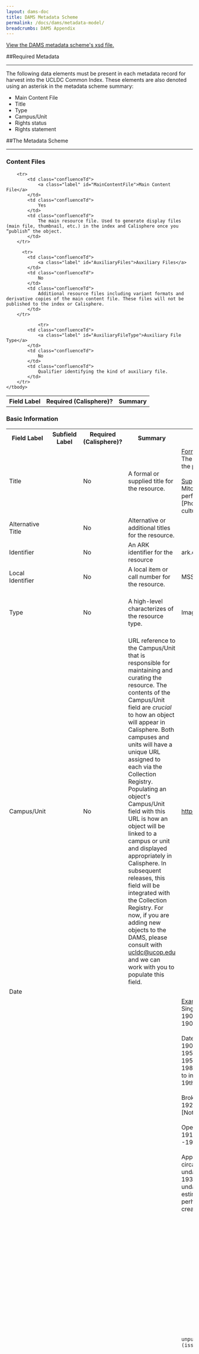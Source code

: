 ```yaml
---
layout: dams-doc
title: DAMS Metadata Scheme
permalink: /docs/dams/metadata-model/
breadcrumbs: DAMS Appendix
---
```


<a href="{{ site.url }}{{ site.baseurl }}/docs/dams/ucldc-schema/">
  <span class="glyphicon glyphicon-file"></span> View the DAMS metadata scheme's xsd file.
</a><br>


##Required Metadata
***

The following data elements must be present in each metadata record for harvest into the UCLDC Common Index. These elements are also denoted using an asterisk in the metadata scheme summary:

* <a class="label">Main Content File</a>
* <a class="label">Title</a>
* <a class="label">Type</a>
* <a class="label">Campus/Unit</a>
* <a class="label">Rights status</a>
* <a class="label">Rights statement</a>


##The Metadata Scheme
***

### Content Files

<table class="confluenceTable">
    <tbody>
        <tr>
            <th class="confluenceTh">
                Field Label
            </th>
            <th class="confluenceTh">
                Required (Calisphere)?
            </th>
            <th class="confluenceTh">
		Summary
            </th>
        </tr>

        <tr>
            <td class="confluenceTd">
                <a class="label" id="MainContentFile">Main Content File</a>
            </td>
            <td class="confluenceTd">
                Yes
            </td>
            <td class="confluenceTd">
                The main resource file. Used to generate display files (main file, thumbnail, etc.) in the index and Calisphere once you “publish” the object.
            </td>
        </tr>
  
          <tr>
            <td class="confluenceTd">
                <a class="label" id="AuxiliaryFiles">Auxiliary Files</a>
            </td>
            <td class="confluenceTd">
                No
            </td>
            <td class="confluenceTd">
                Additional resource files including variant formats and derivative copies of the main content file. These files will not be published to the index or Calisphere.
            </td>
        </tr>
		
		        <tr>
            <td class="confluenceTd">
                <a class="label" id="AuxiliaryFileType">Auxiliary File Type</a>
            </td>
            <td class="confluenceTd">
                No
            </td>
            <td class="confluenceTd">
                Qualifier identifying the kind of auxiliary file.
            </td>
        </tr>
    </tbody>
</table>


### Basic Information

<table class="confluenceTable">
    <tbody>
        <tr>
            <th class="confluenceTh">
                Field Label
            </th>
            <th class="confluenceTh">
                Subfield Label
            </th>
            <th class="confluenceTh">
                Required (Calisphere)?
            </th>
            <th class="confluenceTh">
		Summary
            </th>
            <th class="confluenceTh">
		Examples
            </th>
            <th class="confluenceTh">
                Vocabularies
            </th>
            <th class="confluenceTh">
                Repeatable?
            </th>
        </tr>
        <tr>
            <td class="confluenceTd">
                <a class="label" id="Title">Title</a>
            </td>
            <td class="confluenceTd">
                <br/>
            </td>
            <td class="confluenceTd">
                No
            </td>
            <td class="confluenceTd">
                A formal or supplied title for the resource.
            </td>
            <td class="confluenceTd">
                <u>Formal titles</u>
                <br/>
                The Rocky Mountains, emigrants crossing the plains [graphic] / F.F. Palmer, del.
                <br/>
                <br/>
                <u>Supplied titles</u>
                <br/>
                Mitchell Bonner photograph of musicians performing at a cultural program
                <br/>
                [Photograph of musicians performing at a cultural program]
            </td>
            <td class="confluenceTd">
                <br/>
            </td>
            <td class="confluenceTd">
                No
            </td>
        </tr>
        <tr>
            <td class="confluenceTd">
                <a class="label" id="AlternativeTitle">Alternative Title</a>
            </td>
            <td class="confluenceTd">
                <br/>
            </td>
            <td class="confluenceTd">
                No
            </td>
            <td class="confluenceTd">
                Alternative or additional titles for the resource.
            </td>
            <td class="confluenceTd">
                <br/>
            </td>
            <td class="confluenceTd">
                <br/>
            </td>
            <td class="confluenceTd">
                Yes
            </td>
        </tr>
        <tr>
            <td class="confluenceTd">
                <a class="label" id="Identifier">Identifier</a>
            </td>
            <td class="confluenceTd">
                <br/>
            </td>
            <td class="confluenceTd">
                No
            </td>
            <td class="confluenceTd">
                An ARK identifier for the resource
            </td>
            <td class="confluenceTd">
                ark.cdlib.org/ark:/13030/kt987021sv/
            </td>
            <td class="confluenceTd">
                <br/>
            </td>
            <td class="confluenceTd">
                No
            </td>
        </tr>
        <tr>
            <td class="confluenceTd">
                <a class="label" id="LocalIdentifier">Local Identifier</a>
            </td>
            <td class="confluenceTd">
                <br/>
            </td>
            <td class="confluenceTd">
                No
            </td>
            <td class="confluenceTd">
                A local item or call number for the resource.
            </td>
            <td class="confluenceTd">
                MSS 0124.144
            </td>
            <td class="confluenceTd">
                <br/>
            </td>
            <td class="confluenceTd">
                Yes
            </td>
        </tr>
        <tr>
            <td class="confluenceTd">
                <a class="label" id="Type">Type</a>
            </td>
            <td class="confluenceTd">
                <br/>
            </td>
            <td class="confluenceTd">
                No
            </td>
            <td class="confluenceTd">
                A high-level characterizes of the resource type.
            </td>
            <td class="confluenceTd">
                Image
            </td>
            <td class="confluenceTd">
                Audio
                <br/>
                Dataset
                <br/>
                Image
                <br/>
                Software
                <br/>
                Text
                <br/>
                Video
            </td>
            <td class="confluenceTd">
                No
            </td>
        </tr>
        <tr>
            <td class="confluenceTd">
                <a class="label" id="CampusUnit">Campus/Unit</a>
            </td>
            <td class="confluenceTd">
                <br/>
            </td>
            <td class="confluenceTd">
                No
            </td>
            <td class="confluenceTd">
                URL reference to the Campus/Unit that is responsible for maintaining and curating the resource. The contents of the Campus/Unit field are <em>crucial</em> to how an object will appear in Calisphere. Both campuses and units will have a unique URL assigned to each via the Collection Registry. Populating an object's Campus/Unit field with this URL is how an object will be linked to a campus or unit and displayed appropriately in Calisphere. In subsequent releases, this field will be integrated with the Collection Registry. For now, if you are adding new objects to the DAMS, please consult with <a href="mailto:ucldc@ucop.edu" class="notelink">ucldc@ucop.edu</a> and we can work with you to populate this field.
            </td>
            <td class="confluenceTd">
                <a href="https://registry.cdlib.org/api/v1/repository/4/">https://registry.cdlib.org/api/v1/repository/4/ </a>
            </td>
            <td class="confluenceTd">
                <br/>
            </td>
            <td class="confluenceTd">
                Yes
            </td>
        </tr>
        <tr>
            <td class="confluenceTd">
                <a class="label" id="Date">Date</a>
            </td>
            <td class="confluenceTd">
                <br/>
            </td>
            <td class="confluenceTd">
                <br/>
            </td>
            <td class="confluenceTd">
                <br/>
            </td>
            <td class="confluenceTd">
                <br/>
            </td>
            <td class="confluenceTd">
                <br/>
            </td>
            <td class="confluenceTd">
                Yes
            </td>
        </tr>
        <tr>
            <td class="confluenceTd">
                Date
            </td>
            <td class="confluenceTd">
                Date
            </td>
            <td class="confluenceTd">
                No
            </td>
            <td class="confluenceTd">
                A single date or inclusive dates indicating when the resource was created.
            </td>
            <td class="confluenceTd">
  <u>Example:</u>
  <br/>Single dates 
  <br/>1901 = 1901
  <br/>1901 January 3 = 19010103 
  <br/>
  <br/>Date spans 
  <br/>1900-1950 = 1900-1950
  <br/>1956 January-July = 19560100-19560700
  <br/>1980s = 1980-1989 [Note: use an interval to indicate every year of the decade]
  <br/>19th century = 1801-1900 
  <br/>
  <br/>Broken date spans
  <br/>1924, 1956-1975 = 1924, 1956-1975 [Note: separate by a comma]
  <br/>
  <br/>Open date spans 
  <br/>1911- = 1911-
  <br/>-1911 = -1911
  <br/>
  <br/>Approximate dates
  <br/>circa 1950 = 1950~ 
  <br/>undated: circa mid 20th century = 1935~-1965~ [Note: if a resource is undated this can be stated but provide an estimate if possible; normalize as an interval, perhaps using the dates of the life of creator, etc.]
			
			
			
            </td>
            <td class="confluenceTd">
                <br/>
            </td>
            <td class="confluenceTd">
                No
            </td>
        </tr>
        <tr>
            <td class="confluenceTd">
                Date
            </td>
            <td class="confluenceTd">
                Date Type
            </td>
            <td class="confluenceTd">
                No
            </td>
            <td class="confluenceTd">
                Use to qualify date, for unpublished (created) vs. published (issued) materials
            </td>
            <td class="confluenceTd">
                Created
				<br/>
            </td>
            <td class="confluenceTd">
                Created
                <br/>
                Issued
            </td>
            <td class="confluenceTd">
                No
            </td>
        </tr>
        <tr>
            <td class="confluenceTd">
                Date
            </td>
            <td class="confluenceTd">
                Single
            </td>
            <td class="confluenceTd">
                No
            </td>
            <td class="confluenceTd">
                ISO-8601 normalized single date
            </td>
            <td class="confluenceTd">
                1979-05-14<br/>
            </td>
            <td class="confluenceTd">
                <br/>
            </td>
            <td class="confluenceTd">
                No
            </td>
        </tr>
        <tr>
            <td class="confluenceTd">
                Date
            </td>
            <td class="confluenceTd">
                Inclusive Start
            </td>
            <td class="confluenceTd">
                No
            </td>
            <td class="confluenceTd">
                ISO-8601 normalized start date (for date ranges)
            </td>
            <td class="confluenceTd">
                <br/>
            </td>
            <td class="confluenceTd">
                <br/>
            </td>
            <td class="confluenceTd">
                No
            </td>
        </tr>
        <tr>
            <td class="confluenceTd">
                Date
            </td>
            <td class="confluenceTd">
                Inclusive End
            </td>
            <td class="confluenceTd">
                No
            </td>
            <td class="confluenceTd">
                ISO-8601 normalized end date (for date ranges)
            </td>
            <td class="confluenceTd">
                <br/>
            </td>
            <td class="confluenceTd">
                <br/>
            </td>
            <td class="confluenceTd">
                No
            </td>
        </tr>
        <tr>
            <td class="confluenceTd">
                <a class="label" id="PublicationInformation">Publication Information</a>
            </td>
            <td class="confluenceTd">
                <br/>
            </td>
            <td class="confluenceTd">
                No
            </td>
            <td class="confluenceTd">
                Publication statements and/or names of persons, families, or organizations responsible for publishing the resource.
            </td>
            <td class="confluenceTd">
                  American Philosophical Society 
				  <br/>
 				  Frasher Foto (Firm) 
            </td>
            <td class="confluenceTd">
                <br/>
            </td>
            <td class="confluenceTd">
                Yes
            </td>
        </tr>
        <tr>
            <td class="confluenceTd">
                <a class="label" id="Creator">Creator</a>
            </td>
            <td class="confluenceTd">
                <br/>
            </td>
            <td class="confluenceTd">
                <br/>
            </td>
            <td class="confluenceTd">
                <br/>
            </td>
            <td class="confluenceTd">
                <br/>
            </td>
            <td class="confluenceTd">
                <br/>
            </td>
            <td class="confluenceTd">
                Yes
            </td>
        </tr>
        <tr>
            <td class="confluenceTd">
                Creator
            </td>
            <td class="confluenceTd">
                Name
            </td>
            <td class="confluenceTd">
                No
            </td>
            <td class="confluenceTd">
                Names of persons, families, or organizations primarily responsible for creating the resource.
            </td>
            <td class="confluenceTd">
                  <u>Personal name entry</u>
  <br/>Yamada, Mitsuye 
  <br/>Chase, Alexander W. (Alexander Wells), 1843-1888 
  <br/>White, Ira Johnson
  <br/>
  <br/>
  <u>Corporate name entry</u>
  <br/>American Philosophical Society 
  <br/>Frasher Foto (Firm) 
  <br/>
   <br/>
  <u>Families</u>
  <br/>Robinson family
            </td>
            <td class="confluenceTd">
                <br/>
            </td>
            <td class="confluenceTd">
                No
            </td>
        </tr>
        <tr>
            <td class="confluenceTd">
                Creator
            </td>
            <td class="confluenceTd">
                Name Type
            </td>
            <td class="confluenceTd">
                No
            </td>
            <td class="confluenceTd">
                Specify the identity type
            </td>
            <td class="confluenceTd">
                <br/>
            </td>
            <td class="confluenceTd">
                Corporate name
                <br/>
                Family name
                <br/>
                Personal name
            </td>
            <td class="confluenceTd">
                No
            </td>
        </tr>
        <tr>
            <td class="confluenceTd">
                Creator
            </td>
            <td class="confluenceTd">
                Role
            </td>
            <td class="confluenceTd">
                No
            </td>
            <td class="confluenceTd">
                Specify the role of the identity
            </td>
            <td class="confluenceTd">
                Photographer<br/>
            </td>
            <td class="confluenceTd">
                <br/>
            </td>
            <td class="confluenceTd">
                No
            </td>
        </tr>
        <tr>
            <td class="confluenceTd">
                Creator
            </td>
            <td class="confluenceTd">
                Source
            </td>
            <td class="confluenceTd">
                No
            </td>
            <td class="confluenceTd">
                Specify if the name heading was taken from one of these authority files
            </td>
            <td class="confluenceTd">
                <br/>
            </td>
            <td class="confluenceTd">
                LCNAF
                <br/>
                Local
                <br/>
                ULAN
            </td>
            <td class="confluenceTd">
                No
            </td>
        </tr>
        <tr>
            <td class="confluenceTd">
                Creator
            </td>
            <td class="confluenceTd">
                Authority ID
            </td>
            <td class="confluenceTd">
                No
            </td>
            <td class="confluenceTd">
                If the name heading was taken from an authority file, specify the identifier
            </td>
            <td class="confluenceTd">
                <br/>
            </td>
            <td class="confluenceTd">
                <br/>
            </td>
            <td class="confluenceTd">
                No
            </td>
        </tr>
        <tr>
            <td class="confluenceTd">
                <a class="label" id="Contributor">Contributor</a>
            </td>
            <td class="confluenceTd">
                <br/>
            </td>
            <td class="confluenceTd">
                <br/>
            </td>
            <td class="confluenceTd">
                <br/>
            </td>
            <td class="confluenceTd">
                <br/>
            </td>
            <td class="confluenceTd">
                <br/>
            </td>
            <td class="confluenceTd">
                <br/>
            </td>
        </tr>
        <tr>
            <td class="confluenceTd">
                Contributor
            </td>
            <td class="confluenceTd">
                Name
            </td>
            <td class="confluenceTd">
                No
            </td>
            <td class="confluenceTd">
                Names of persons, families, or organizations responsible for contributing to the resource in some significant manner.
            </td>
            <td class="confluenceTd">
                  <u>Personal name entry</u>
  <br/>Yamada, Mitsuye 
  <br/>Chase, Alexander W. (Alexander Wells), 1843-1888 
  <br/>White, Ira Johnson
  <br/>
  <br/>
  <u>Corporate name entry</u>
  <br/>American Philosophical Society 
  <br/>Frasher Foto (Firm) 
  <br/>
   <br/>
  <u>Families</u>
  <br/>Robinson family
            </td>
            <td class="confluenceTd">
                <br/>
            </td>
            <td class="confluenceTd">
                No
            </td>
        </tr>
        <tr>
            <td class="confluenceTd">
                Contributor
            </td>
            <td class="confluenceTd">
                Name Type
            </td>
            <td class="confluenceTd">
                No
            </td>
            <td class="confluenceTd">
                Specify the identity type
            </td>
            <td class="confluenceTd">
                <br/>
            </td>
            <td class="confluenceTd">
                Corporate name
                <br/>
                Family name
                <br/>
                Personal name
            </td>
            <td class="confluenceTd">
                No
            </td>
        </tr>
        <tr>
            <td class="confluenceTd">
                Contributor
            </td>
            <td class="confluenceTd">
                Role
            </td>
            <td class="confluenceTd">
                No
            </td>
            <td class="confluenceTd">
                Specify the role of the identity
            </td>
            <td class="confluenceTd">
                Editor<br/>
            </td>
            <td class="confluenceTd">
                <br/>
            </td>
            <td class="confluenceTd">
                No
            </td>
        </tr>
        <tr>
            <td class="confluenceTd">
                Contributor
            </td>
            <td class="confluenceTd">
                Source
            </td>
            <td class="confluenceTd">
                No
            </td>
            <td class="confluenceTd">
                Specify if the name heading was taken from one of these authority files
            </td>
            <td class="confluenceTd">
                <br/>
            </td>
            <td class="confluenceTd">
                LCNAF
                <br/>
                Local
                <br/>
                ULAN
            </td>
            <td class="confluenceTd">
                No
            </td>
        </tr>
        <tr>
            <td class="confluenceTd">
                Contributor
            </td>
            <td class="confluenceTd">
                Authority ID
            </td>
            <td class="confluenceTd">
                No
            </td>
            <td class="confluenceTd">
                If the name heading was taken from an authority file, specify the identifier
            </td>
            <td class="confluenceTd">
                <br/>
            </td>
            <td class="confluenceTd">
                <br/>
            </td>
            <td class="confluenceTd">
                No
            </td>
        </tr>
    </tbody>
</table>

### Content and Characteristics

<table class="confluenceTable">
    <tbody>
        <tr>
            <th class="confluenceTh">
                Field Label
            </th>
            <th class="confluenceTh">
                Subfield Label
            </th>
            <th class="confluenceTh">
                Required (Calisphere)?
            </th>
            <th class="confluenceTh">
		Summary
            </th>
            <th class="confluenceTh">
		Examples
            </th>
            <th class="confluenceTh">
                Vocabularies
            </th>
            <th class="confluenceTh">
                Repeatable?
            </th>
        </tr>
        <tr>
            <td class="confluenceTd">
                <a class="label" id="FormatPhysicalDescription">Format/Physical Description</a>
            </td>
            <td class="confluenceTd">
                <br/>
            </td>
            <td class="confluenceTd">
                No
            </td>
            <td class="confluenceTd">
                A description of the physical or digital manifestation of the resource. Typically, this may include an indicator of the size and duration.
            </td>
            <td class="confluenceTd">
                1 photographic print
            </td>
            <td class="confluenceTd">
                <br/>
            </td>
            <td class="confluenceTd">
                No
            </td>
        </tr>
        <tr>
            <td class="confluenceTd">
                <a class="label" id="Description">Description</a>
            </td>
            <td class="confluenceTd">
                <br/>
            </td>
            <td class="confluenceTd">
                <br/>
            </td>
            <td class="confluenceTd">
                <br/>
            </td>
            <td class="confluenceTd">
                <br/>
            </td>
            <td class="confluenceTd">
                <br/>
            </td>
            <td class="confluenceTd">
                Yes
            </td>
        </tr>
        <tr>
            <td class="confluenceTd">
                Description
            </td>
            <td class="confluenceTd">
                (Note)
            </td>
            <td class="confluenceTd">
                No
            </td>
            <td class="confluenceTd">
                Descriptive statements that characterize more fully the scope or content of the resource.
            </td>
            <td class="confluenceTd">
                Depicts unknown automobile driver stopping at roadside to add water to engine on all-day drive from Chico to Sacramento. Exact location unknown. Verso stamped with 596; manuscript note indicates car owned by “N.E.R.”<br/>
            </td>
            <td class="confluenceTd">
                <br/>
            </td>
            <td class="confluenceTd">
                No
            </td>
        </tr>
        <tr height="360">
            <td height="360">
                <a class="label" id="DescriptionType">Description Type</a>
            </td>
            <td class="confluenceTd">
                Type
            </td>
            <td class="confluenceTd">
                No
            </td>
            <td class="confluenceTd">
                Indicate the description type
            </td>
            <td class="confluenceTd">
                Scope/Content<br/>
            </td>
            <td class="confluenceTd">
                Scope/Content
                <br/>
                Acquisition
                <br/>
                Bibliography
                <br/>
                Biography/History
                <br/>
                Citation/Reference
                <br/>
                Conservation History
                <br/>
                Creation/Production Credits
                <br/>
                Date Note
                <br/>
                Exhibitions
                <br/>
                Funding
                <br/>
                Annotations/Markings
                <br/>
                Language
                <br/>
                Performers
                <br/>
                Preferred Citation
                <br/>
                Venue
                <br/>
                Condition
                <br/>
                Medium
                <br/>
                Technique
            </td>
            <td class="confluenceTd">
                No
            </td>
        </tr>
        <tr>
            <td class="confluenceTd">
                <a class="label" id="Extent">Extent</a>
            </td>
            <td class="confluenceTd">
                <br/>
            </td>
            <td class="confluenceTd">
                No
            </td>
            <td class="confluenceTd">
                A more specific statement of the size or duration of the resource (if not specified in Format/Physical Description)
            </td>
            <td class="confluenceTd">
                9 x 14 cm.
            </td>
            <td class="confluenceTd">
                <br/>
            </td>
            <td class="confluenceTd">
                No
            </td>
        </tr>
        <tr>
            <td class="confluenceTd">
                <a class="label" id="Language">Language</a>
            </td>
            <td class="confluenceTd">
                <br/>
            </td>
            <td class="confluenceTd">
                <br/>
            </td>
            <td class="confluenceTd">
                <br/>
            </td>
            <td class="confluenceTd">
                <br/>
            </td>
            <td class="confluenceTd">
                <br/>
            </td>
            <td class="confluenceTd">
                Yes
            </td>
        </tr>
        <tr>
            <td class="confluenceTd">
                Language
            </td>
            <td class="confluenceTd">
                Language
            </td>
            <td class="confluenceTd">
                No
            </td>
            <td class="confluenceTd">
                Languages significantly represented in or by the resource
            </td>
            <td class="confluenceTd">
                English<br/>
            </td>
            <td class="confluenceTd">
                <br/>
            </td>
            <td class="confluenceTd">
                No
            </td>
        </tr>
        <tr>
            <td class="confluenceTd">
                Language
            </td>
            <td class="confluenceTd">
                Language Code
            </td>
            <td class="confluenceTd">
                No
            </td>
            <td class="confluenceTd">
                ISO-632b language code
            </td>
            <td class="confluenceTd">
                eng<br/>
            </td>
            <td class="confluenceTd">
                <br/>
            </td>
            <td class="confluenceTd">
                No
            </td>
        </tr>
        <tr>
            <td class="confluenceTd">
                <a class="label" id="TemporalCoverage">Temporal Coverage</a>
            </td>
            <td class="confluenceTd">
                <br/>
            </td>
            <td class="confluenceTd">
                No
            </td>
            <td class="confluenceTd">
                Temporal characteristics of the resource
            </td>
            <td class="confluenceTd">
                Surveyed 4/1/1931
            </td>
            <td class="confluenceTd">
                <br/>
            </td>
            <td class="confluenceTd">
                Yes
            </td>
        </tr>
        <tr>
            <td class="confluenceTd">
                <a class="label" id="Transcription">Transcription</a>
            </td>
            <td class="confluenceTd">
                <br/>
            </td>
            <td class="confluenceTd">
                No
            </td>
            <td class="confluenceTd">
                A transcription of textual information, for resources that are text-based or document formats
            </td>
            <td class="confluenceTd">
                Martinez California December 31, 1893. My dear Sister Mary, I wish you a happy New Year, You and all yours. Heaven bless you all. Ever affectionately Your brother John Muir.<br/>
            </td>
            <td class="confluenceTd">
                <br/>
            </td>
            <td class="confluenceTd">
                No
            </td>
        </tr>
    </tbody>
</table>

### Conditions of Access and Use

<table class="confluenceTable">
    <tbody>
        <tr>
            <th class="confluenceTh">
                Field Label
            </th>
            <th class="confluenceTh">
                Subfield Label
            </th>
            <th class="confluenceTh">
                Required (Calisphere)?
            </th>
            <th class="confluenceTh">
		Summary
            </th>
            <th class="confluenceTh">
		Examples
            </th>
            <th class="confluenceTh">
                Vocabularies
            </th>
            <th class="confluenceTh">
                Repeatable?
            </th>
        </tr>
        <tr>
            <td>
                <a class="label" id="AccessRestrictions">Access Restrictions</a>
            </td>
            <td class="confluenceTd">
                <br/>
            </td>
            <td class="confluenceTd">
                No
            </td>
            <td class="confluenceTd">
                Specifies level of access, for viewing resource in the UCLDC discovery/delivery system
            </td>
            <td class="confluenceTd">
                <br/>
            </td>
            <td class="confluenceTd">
                Public
                <br/>
                UC systemwide
                <br/>
                UC campus only
                <br/>
            </td>
            <td class="confluenceTd">
                No
            </td>
        </tr>
        <tr>
            <td class="confluenceTd">
                <a class="label" id="CopyrightStatus">Copyright Status</a>
            </td>
            <td class="confluenceTd">
                <br/>
            </td>
            <td class="confluenceTd">
                No
            </td>
            <td class="confluenceTd">
                A coded designation for the copyright status of the resource, at the time the rights statement is recorded.
            </td>
            <td class="confluenceTd">
                Copyrighted<br/>
            </td>
            <td class="confluenceTd">
                Copyrighted
                <br/>
                Public domain
                <br/>
                Copyright unknown
            </td>
            <td class="confluenceTd">
                No
            </td>
        </tr>
        <tr>
            <td class="confluenceTd">
                <a class="label" id="CopyrightStatement">Copyright Statement</a>
            </td>
            <td class="confluenceTd">
                <br/>
            </td>
            <td class="confluenceTd">
                No
            </td>
            <td class="confluenceTd">
                Statement summarizing the copyright status of the resource
            </td>
            <td class="confluenceTd">
                 <u>Example (status "unknown"):</u>
  <br/>Some materials in these collections may be protected by the U.S. Copyright Law (Title 17, U.S.C.). In addition, the reproduction, and/or commercial use, of some materials may be restricted by gift or purchase agreements, donor restrictions, privacy and publicity rights, licensing agreement(s), and/or trademark rights. Distribution or reproduction of materials protected by copyright beyond that allowed by fair use requires the written permission of the copyright owners. To the extent other restrictions apply, permission for distribution or reproduction from the applicable rights holder is also required. Responsibility for obtaining permissions, and for any use rests exclusively with the user.
  <br/>
  <br/> <u>Example (status "public domain"):</u>
  <br/>Material in the public domain. No restrictions on use.
  <br/>
  <br/><u>Example (status "copyrighted"):</u>
  <br/>Transmission or reproduction of materials protected by copyright beyond that allowed by fair use requires the written permission of the copyright owners. Works not in the public domain cannot be commercially exploited without permission of the copyright owner. Responsibility for any use rests exclusively with the user
            </td>
            <td class="confluenceTd">
                <br/>
            </td>
            <td class="confluenceTd">
                No
            </td>
        </tr>
        <tr>
            <td class="confluenceTd">
                <a class="label" id="CopyrightHolder">Copyright Holder</a>
            </td>
            <td class="confluenceTd">
                <br/>
            </td>
            <td class="confluenceTd">
                <br/>
            </td>
            <td class="confluenceTd">
                <br/>
            </td>
            <td class="confluenceTd">
                <br/>
            </td>
            <td class="confluenceTd">
                <br/>
            </td>
            <td class="confluenceTd">
                <br/>
            </td>
        </tr>
        <tr>
            <td class="confluenceTd">
                Copyright Holder
            </td>
            <td class="confluenceTd">
                Name
            </td>
            <td class="confluenceTd">
                No
            </td>
            <td class="confluenceTd">
                Names of persons, families, or organizations holding copyright to the resource
            </td>
            <td class="confluenceTd">
                <br/>
            </td>
            <td class="confluenceTd">
                <br/>
            </td>
            <td class="confluenceTd">
                No
            </td>
        </tr>
        <tr>
            <td class="confluenceTd">
                Copyright Holder
            </td>
            <td class="confluenceTd">
                Name Type
            </td>
            <td class="confluenceTd">
                No
            </td>
            <td class="confluenceTd">
                Specify the identity type
            </td>
            <td class="confluenceTd">
                <br/>
            </td>
            <td class="confluenceTd">
                Corporate name
                <br/>
                Family name
                <br/>
                Personal name
            </td>
            <td class="confluenceTd">
                No
            </td>
        </tr>
        <tr>
            <td class="confluenceTd">
                Copyright Holder
            </td>
            <td class="confluenceTd">
                Source
            </td>
            <td class="confluenceTd">
                No
            </td>
            <td class="confluenceTd">
                Specify if the name heading was taken from one of these authority files
            </td>
            <td class="confluenceTd">
                <br/>
            </td>
            <td class="confluenceTd">
                LCNAF
                <br/>
                Local
                <br/>
                ULAN
            </td>
            <td class="confluenceTd">
                No
            </td>
        </tr>
        <tr>
            <td class="confluenceTd">
                Copyright Holder
            </td>
            <td class="confluenceTd">
                Authority ID
            </td>
            <td class="confluenceTd">
                No
            </td>
            <td class="confluenceTd">
                If the name heading was taken from an authority file, specify the identifier
            </td>
            <td class="confluenceTd">
                <br/>
            </td>
            <td class="confluenceTd">
                <br/>
            </td>
            <td class="confluenceTd">
                No
            </td>
        </tr>
        <tr>
            <td class="confluenceTd">
                <a class="label" id="CopyrightContact">Copyright Contact</a>
            </td>
            <td class="confluenceTd">
                <br/>
            </td>
            <td class="confluenceTd">
                No
            </td>
            <td class="confluenceTd">
                Information on who to contact, to clear copyright permissions
            </td>
            <td class="confluenceTd">
                Consult Special Collections and Archives<br/>
            </td>
            <td class="confluenceTd">
                <br/>
            </td>
            <td class="confluenceTd">
                No
            </td>
        </tr>
        <tr>
            <td class="confluenceTd">
                <a class="label" id="CopyrightNotice">Copyright Notice</a>
            </td>
            <td class="confluenceTd">
                <br/>
            </td>
            <td class="confluenceTd">
                No
            </td>
            <td class="confluenceTd">
                Transcription of any formal copyright notice on the work
            </td>
            <td class="confluenceTd">
                Copyright 1975<br/>
            </td>
            <td class="confluenceTd">
                <br/>
            </td>
            <td class="confluenceTd">
                No
            </td>
        </tr>
        <tr>
            <td class="confluenceTd">
                <a class="label" id="CopyrightDeterminationDate">Copyright Determination Date</a>
            </td>
            <td class="confluenceTd">
                <br/>
            </td>
            <td class="confluenceTd">
                No
            </td>
            <td class="confluenceTd">
                The date that the copyright status recorded in Copyright Status was determined.
            </td>
            <td class="confluenceTd">
                4/12/12<br/>
            </td>
            <td class="confluenceTd">
                <br/>
            </td>
            <td class="confluenceTd">
                No
            </td>
        </tr>
        <tr>
            <td class="confluenceTd">
                <a class="label" id="CopyrightStartDate">Copyright Start Date</a>
            </td>
            <td class="confluenceTd">
                <br/>
            </td>
            <td class="confluenceTd">
                No
            </td>
            <td class="confluenceTd">
                The start date for which the copyright applies or is applied to the resource
            </td>
            <td class="confluenceTd">
                1/1/32<br/>
            </td>
            <td class="confluenceTd">
                <br/>
            </td>
            <td class="confluenceTd">
                No
            </td>
        </tr>
        <tr>
            <td class="confluenceTd">
                <a class="label" id="CopyrightEndDate">Copyright End Date</a>
            </td>
            <td class="confluenceTd">
                <br/>
            </td>
            <td class="confluenceTd">
                No
            </td>
            <td class="confluenceTd">
                The end date for which the copyright applies or is applied to the resource
            </td>
            <td class="confluenceTd">
                12/31/21<br/>
            </td>
            <td class="confluenceTd">
                <br/>
            </td>
            <td class="confluenceTd">
                No
            </td>
        </tr>
        <tr>
            <td class="confluenceTd">
                <a class="label" id="CopyrightJurisdiction">Copyright Jurisdiction</a>
            </td>
            <td class="confluenceTd">
                <br/>
            </td>
            <td class="confluenceTd">
                No
            </td>
            <td class="confluenceTd">
                The country whose copyright laws apply.
            </td>
            <td class="confluenceTd">
                us<br/>
            </td>
            <td class="confluenceTd">
                <br/>
            </td>
            <td class="confluenceTd">
                No
            </td>
        </tr>
        <tr>
            <td class="confluenceTd">
                <a class="label" id="CopyrightNote">Copyright Note</a>
            </td>
            <td class="confluenceTd">
                <br/>
            </td>
            <td class="confluenceTd">
                No
            </td>
            <td class="confluenceTd">
                Additional information about the copyright status of the resource
            </td>
            <td class="confluenceTd">
                Rights transferred to UC Regents by Dane Jo in 1980<br/>
            </td>
            <td class="confluenceTd">
                <br/>
            </td>
            <td class="confluenceTd">
                No
            </td>
        </tr>
     </tbody>
</table>


### Related Materials

<table class="confluenceTable">
    <tbody>
        <tr>
            <th class="confluenceTh">
                Field Label
            </th>
            <th class="confluenceTh">
                Subfield Label
            </th>
            <th class="confluenceTh">
                Required (Calisphere)?
            </th>
            <th class="confluenceTh">
		Summary
            </th>
            <th class="confluenceTh">
		Examples
            </th>
            <th class="confluenceTh">
                Vocabularies
            </th>
            <th class="confluenceTh">
                Repeatable?
            </th>
        </tr>
        <tr>
            <td class="confluenceTd">
                <a class="label" id="Collection">Collection</a>
            </td>
            <td class="confluenceTd">
                <br/>
            </td>
            <td class="confluenceTd">
                No
            </td>
            <td class="confluenceTd">
                URL reference to associated collections. The contents of the Collection field are <em>crucial</em> to how an object will appear in Calisphere. You will be able to define collections in the Collection Registry, which will assign each collection a unique URL. Populating an object's Collection field with this URL is how an object will be linked to a collection and displayed appropriately in Calisphere. In subsequent releases, this field will be integrated with the Collection Registry. For now, if you are adding new objects to the DAMS, please consult with <a href="mailto:ucldc@ucop.edu" class="notelink">ucldc@ucop.edu</a> and we can work with you to populate this field.
            </td>
            <td class="confluenceTd">
                https://registry.cdlib.org/api/v1/collection/10/<br/>
            </td>
            <td class="confluenceTd">
                <br/>
            </td>
            <td class="confluenceTd">
                Yes
            </td>
        </tr>
        <tr>
            <td class="confluenceTd">
                <a class="label" id="RelatedResource">Related Resource</a>
            </td>
            <td class="confluenceTd">
                <br/>
            </td>
            <td class="confluenceTd">
                No
            </td>
            <td class="confluenceTd">
                Reference to other related resources (by theme, topic, collection, etc.)
            </td>
            <td class="confluenceTd">
                Series 1: Personal and Business Correspondence<br/>
            </td>
            <td class="confluenceTd">
                <br/>
            </td>
            <td class="confluenceTd">
                Yes
            </td>
        </tr>
        <tr>
            <td class="confluenceTd">
                <a class="label" id="Source">Source</a>
            </td>
            <td class="confluenceTd">
                <br/>
            </td>
            <td class="confluenceTd">
                No
            </td>
            <td class="confluenceTd">
                Reference to a resource from which the present resource is derived.
            </td>
            <td class="confluenceTd">
                Selected photograph from page 12 of the Lawrence & Houseworth Photography Album (Item Number #MS R01 042)<br/>
            </td>
            <td class="confluenceTd">
                <br/>
            </td>
            <td class="confluenceTd">
                No
            </td>
        </tr>
		</tbody>
</table>

### Access Points

<table class="confluenceTable">
    <tbody>
        <tr>
            <th class="confluenceTh">
                Field Label
            </th>
            <th class="confluenceTh">
                Subfield Label
            </th>
            <th class="confluenceTh">
                Required (Calisphere)?
            </th>
            <th class="confluenceTh">
		Summary
            </th>
            <th class="confluenceTh">
		Examples
            </th>
            <th class="confluenceTh">
                Vocabularies
            </th>
            <th class="confluenceTh">
                Repeatable?
            </th>
        </tr>

        <tr>
            <td class="confluenceTd">
                <a class="label" id="SubjectName">Subject (Name)</a>
            </td>
            <td class="confluenceTd">
                <br/>
            </td>
            <td class="confluenceTd">
                <br/>
            </td>
            <td class="confluenceTd">
                <br/>
            </td>
            <td class="confluenceTd">
                <br/>
            </td>
            <td class="confluenceTd">
                <br/>
            </td>
            <td class="confluenceTd">
                Yes
            </td>
        </tr>
        <tr>
            <td class="confluenceTd">
                Subject (Name)
            </td>
            <td class="confluenceTd">
                Name
            </td>
            <td class="confluenceTd">
                No
            </td>
            <td class="confluenceTd">
                Personal, corporate, or family names significantly represented in or by the resource.
            </td>
            <td class="confluenceTd">
                                  <u>Personal name entry</u>
  <br/>Yamada, Mitsuye 
  <br/>Chase, Alexander W. (Alexander Wells), 1843-1888 
  <br/>White, Ira Johnson
  <br/>
  <br/>
  <u>Corporate name entry</u>
  <br/>American Philosophical Society 
  <br/>Frasher Foto (Firm) 
  <br/>
   <br/>
  <u>Families</u>
  <br/>Robinson family
            </td>
            <td class="confluenceTd">
                <br/>
            </td>
            <td class="confluenceTd">
                No
            </td>
        </tr>
        <tr>
            <td class="confluenceTd">
                Subject (Name)
            </td>
            <td class="confluenceTd">
                Name Type
            </td>
            <td class="confluenceTd">
                No
            </td>
            <td class="confluenceTd">
                Specify the identity type
            </td>
            <td class="confluenceTd">
                <br/>
            </td>
            <td class="confluenceTd">
                Corporate name
                <br/>
                Family name
                <br/>
                Personal name
            </td>
            <td class="confluenceTd">
                No
            </td>
        </tr>
        <tr>
            <td class="confluenceTd">
                Subject (Name)
            </td>
            <td class="confluenceTd">
                Role
            </td>
            <td class="confluenceTd">
                No
            </td>
            <td class="confluenceTd">
                Specify the role of the identity
            </td>
            <td class="confluenceTd">
                <br/>
            </td>
            <td class="confluenceTd">
                <br/>
            </td>
            <td class="confluenceTd">
                No
            </td>
        </tr>
        <tr>
            <td class="confluenceTd">
                Subject (Name)
            </td>
            <td class="confluenceTd">
                Source
            </td>
            <td class="confluenceTd">
                No
            </td>
            <td class="confluenceTd">
                Specify if the name heading was taken from one of these authority files
            </td>
            <td class="confluenceTd">
                <br/>
            </td>
            <td class="confluenceTd">
                LCNAF
                <br/>
                Local
                <br/>
                ULAN
            </td>
            <td class="confluenceTd">
                No
            </td>
        </tr>
        <tr>
            <td class="confluenceTd">
                Subject (Name)
            </td>
            <td class="confluenceTd">
                Authority ID
            </td>
            <td class="confluenceTd">
                No
            </td>
            <td class="confluenceTd">
                If the name heading was taken from an authority file, specify the identifier
            </td>
            <td class="confluenceTd">
                <br/>
            </td>
            <td class="confluenceTd">
                <br/>
            </td>
            <td class="confluenceTd">
                No
            </td>
        </tr>
        <tr>
            <td class="confluenceTd">
                <a class="label" id="Place">Place</a>
            </td>
            <td class="confluenceTd">
                <br/>
            </td>
            <td class="confluenceTd">
                <br/>
            </td>
            <td class="confluenceTd">
                <br/>
            </td>
            <td class="confluenceTd">
                <br/>
            </td>
            <td class="confluenceTd">
                <br/>
            </td>
            <td class="confluenceTd">
                Yes
            </td>
        </tr>
        <tr>
            <td class="confluenceTd">
                Place
            </td>
            <td class="confluenceTd">
                Name
            </td>
            <td class="confluenceTd">
                No
            </td>
            <td class="confluenceTd">
                Names of geographic locations significantly represented in or by the resource.
            </td>
            <td class="confluenceTd">
                San Mateo (county); California; United States<br/>
            </td>
            <td class="confluenceTd">
                <br/>
            </td>
            <td class="confluenceTd">
                No
            </td>
        </tr>
        <tr>
            <td class="confluenceTd">
                Place
            </td>
            <td class="confluenceTd">
                Coordinates
            </td>
            <td class="confluenceTd">
                No
            </td>
            <td class="confluenceTd">
                Geographic coordinates
            </td>
            <td class="confluenceTd">
                (-121Â° 35' 30"", 36Â° 47' 30"") (-122Â° 25' 00"", 37Â° 37' 00"")<br/>
            </td>
            <td class="confluenceTd">
                <br/>
            </td>
            <td class="confluenceTd">
                No
            </td>
        </tr>
        <tr height="100">
            <td height="100">
                Place
            </td>
            <td class="confluenceTd">
                Source
            </td>
            <td class="confluenceTd">
                No
            </td>
            <td class="confluenceTd">
                Specify if the name heading was taken from one of these authority files
            </td>
            <td class="confluenceTd">
                <br/>
            </td>
            <td class="confluenceTd">
                LCSH
                <br/>
                TGN
                <br/>
                Geonames
                <br/>
                Local
                <br/>
            </td>
            <td class="confluenceTd">
                No
            </td>
        </tr>
        <tr>
            <td class="confluenceTd">
                Place
            </td>
            <td class="confluenceTd">
                Authority ID
            </td>
            <td class="confluenceTd">
                No
            </td>
            <td class="confluenceTd">
                If the name heading was taken from an authority file, specify the identifier
            </td>
            <td class="confluenceTd">
                <br/>
            </td>
            <td class="confluenceTd">
                <br/>
            </td>
            <td class="confluenceTd">
                No
            </td>
        </tr>
        <tr>
            <td class="confluenceTd">
                <a class="label" id="SubjectTopicFunctionOccupation)">Subject (Topic, Function, Occupation)</a>
            </td>
            <td class="confluenceTd">
                <br/>
            </td>
            <td class="confluenceTd">
                <br/>
            </td>
            <td class="confluenceTd">
                <br/>
            </td>
            <td class="confluenceTd">
                <br/>
            </td>
            <td class="confluenceTd">
                <br/>
            </td>
            <td class="confluenceTd">
                Yes
            </td>
        </tr>
        <tr>
            <td class="confluenceTd">
                Subject
            </td>
            <td class="confluenceTd">
                Heading
            </td>
            <td class="confluenceTd">
                No
            </td>
            <td class="confluenceTd">
                Topics or subjects (including concepts, events, etc.), functions, or occupations significantly represented in or by the resource.
            </td>
            <td class="confluenceTd">
                  <br/>Viticulture
  <br/>Surveyors
  <br/>Street railroads
  <br/>Agricultural laborers--Italian Americans
            </td>
            <td class="confluenceTd">
                <br/>
            </td>
            <td class="confluenceTd">
                No
            </td>
        </tr>
        <tr height="80">
            <td height="80">
                Subject
            </td>
            <td class="confluenceTd">
                Heading Type
            </td>
            <td class="confluenceTd">
                No
            </td>
            <td class="confluenceTd">
                Specify the type of subject heading
            </td>
            <td class="confluenceTd">
                <br/>
            </td>
            <td class="confluenceTd">
                Topic
                <br/>
                Function
                <br/>
                Occupation
                <br/>
                Title
            </td>
            <td class="confluenceTd">
                No
            </td>
        </tr>
        <tr height="80">
            <td height="80">
                Subject
            </td>
            <td class="confluenceTd">
                Source
            </td>
            <td class="confluenceTd">
                No
            </td>
            <td class="confluenceTd">
                Specify if the name heading was taken from one of these authority files
            </td>
            <td class="confluenceTd">
                <br/>
            </td>
            <td class="confluenceTd">
                LCSH
                <br/>
                AAT
                <br/>
                TGM
                <br/>
                Local
            </td>
            <td class="confluenceTd">
                No
            </td>
        </tr>
        <tr>
            <td class="confluenceTd">
                Subject
            </td>
            <td class="confluenceTd">
                Authority ID
            </td>
            <td class="confluenceTd">
                No
            </td>
            <td class="confluenceTd">
                If the name heading was taken from an authority file, specify the identifier
            </td>
            <td class="confluenceTd">
                <br/>
            </td>
            <td class="confluenceTd">
                <br/>
            </td>
            <td class="confluenceTd">
                No
            </td>
        </tr>
        <tr>
            <td class="confluenceTd">
                <a class="label" id="FormGenre">Form/Genre</a>
            </td>
            <td class="confluenceTd">
                <br/>
            </td>
            <td class="confluenceTd">
                <br/>
            </td>
            <td class="confluenceTd">
                <br/>
            </td>
            <td class="confluenceTd">
                <br/>
            </td>
            <td class="confluenceTd">
                <br/>
            </td>
            <td class="confluenceTd">
                Yes
            </td>
        </tr>
        <tr>
            <td class="confluenceTd">
                Form/Genre
            </td>
            <td class="confluenceTd">
                Heading
            </td>
            <td class="confluenceTd">
                No
            </td>
            <td class="confluenceTd">
                Forms or genres of materials significantly represented in or by the resource.
            </td>
            <td class="confluenceTd">
  <br/>Photographs
  <br/>Aerial photographs
  <br/>Tintypes
            </td>
            <td class="confluenceTd">
                <br/>
            </td>
            <td class="confluenceTd">
                No
            </td>
        </tr>
        <tr height="80">
            <td height="80">
                Form/Genre
            </td>
            <td class="confluenceTd">
                Source
            </td>
            <td class="confluenceTd">
                No
            </td>
            <td class="confluenceTd">
                Specify if the name heading was taken from one of these authority files
            </td>
            <td class="confluenceTd">
                <br/>
            </td>
            <td class="confluenceTd">
                LCSH
                <br/>
                AAT
                <br/>
                TGM
                <br/>
                Local
            </td>
            <td class="confluenceTd">
                No
            </td>
        </tr>
        <tr>
            <td class="confluenceTd">
                Form/Genre
            </td>
            <td class="confluenceTd">
                Authority ID
            </td>
            <td class="confluenceTd">
                No
            </td>
            <td class="confluenceTd">
                If the name heading was taken from an authority file, specify the identifier
            </td>
            <td class="confluenceTd">
                <br/>
            </td>
            <td class="confluenceTd">
                <br/>
            </td>
            <td class="confluenceTd">
                No
            </td>
        </tr>
    </tbody>
</table>

### Administrative Information

<table class="confluenceTable">
    <tbody>
        <tr>
            <th class="confluenceTh">
                Field Label
            </th>
            <th class="confluenceTh">
                Subfield Label
            </th>
            <th class="confluenceTh">
                Required (Calisphere)?
            </th>
            <th class="confluenceTh">
		Summary
            </th>
            <th class="confluenceTh">
		Examples
            </th>
            <th class="confluenceTh">
                Vocabularies
            </th>
            <th class="confluenceTh">
                Repeatable?
            </th>
        </tr>

        <tr>
            <td class="confluenceTd">
                <a class="label" id="Provenance">Provenance</a>
            </td>
            <td class="confluenceTd">
                <br/>
            </td>
            <td class="confluenceTd">
                No
            </td>
            <td class="confluenceTd">
                Indicator of ownership and/or custody of the resource since its creation that are significant for its authenticity, integrity and
                interpretation.
            </td>
            <td class="confluenceTd">
                Donated by Harold Grimm, 2004<br/>
            </td>
            <td class="confluenceTd">
                <br/>
            </td>
            <td class="confluenceTd">
                Yes
            </td>
        </tr>
        <tr>
            <td class="confluenceTd">
                <a class="label" id="PhysicalLocation">Physical Location</a>
            </td>
            <td class="confluenceTd">
                <br/>
            </td>
            <td class="confluenceTd">
                No
            </td>
            <td class="confluenceTd">
                Reference to the location of the resource
            </td>
            <td class="confluenceTd">
                Map Case 1, Drawer 3<br/>
            </td>
            <td class="confluenceTd">
                <br/>
            </td>
            <td class="confluenceTd">
                No
            </td>
        </tr>
    </tbody>
</table>
